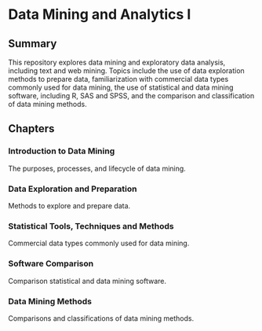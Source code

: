 # Data Mining and Analytics I
## Summary
This repository explores data mining and exploratory data analysis, including text and web mining. Topics include the use of data exploration methods to prepare data, familiarization with commercial data types commonly used for data mining, the use of statistical and data mining software, including R, SAS and SPSS, and the comparison and classification of data mining methods.
## Chapters
### Introduction to Data Mining
The purposes, processes, and lifecycle of data mining.
### Data Exploration and Preparation
Methods to explore and prepare data.
### Statistical Tools, Techniques and Methods
Commercial data types commonly used for data mining.
### Software Comparison
Comparison statistical and data mining software.
### Data Mining Methods
Comparisons and classifications of data mining methods.
